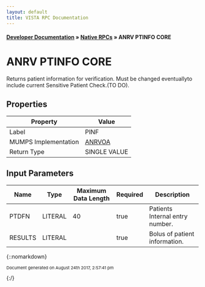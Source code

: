 ```yaml
---
layout: default
title: VISTA RPC Documentation
---
```


#### [Developer Documentation](../index) &#187; [Native RPCs](TableOfContents) &#187; ANRV PTINFO CORE<br/>
# ANRV PTINFO CORE

Returns patient information for verification.  Must be changed eventuallyto include current Sensitive Patient Check.(TO DO).

## Properties

Property | Value
--- | ---
Label | PINF
MUMPS Implementation | [ANRVOA](http://code.osehra.org/dox/Routine_ANRVOA_source.html)
Return Type | SINGLE VALUE


## Input Parameters

Name | Type | Maximum Data Length | Required | Description
--- | --- | --- | --- | ---
PTDFN | LITERAL | 40 | true | Patients Internal entry number.
RESULTS | LITERAL |  | true | Bolus of patient information.



{::nomarkdown} <br/><p style="font-size: 11px">Document generated on August 24th 2017, 2:57:41 pm</p>{:/}